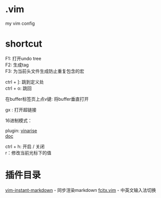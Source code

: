 # .vim
my vim config

# shortcut  

F1: 打开undo tree  
F2: 生成tag  
F3: 为当前头文件生成防止重复包含的宏

ctrl + ]: 跳到定义处  
ctrl + o: 跳回

在buffer标签页上点v键: 将buffer垂直打开

gx : 打开超链接



16进制模式：

plugin: [vinarise][1]  
[doc][2]

ctrl + h: 开启 / 关闭  
r：修改当前光标下的值

# 插件目录

[vim-instant-markdown][3] - 同步渲染markdown
[fcitx.vim][4] - 中英文输入法切换









[1]:https://github.com/Shougo/vinarise.vim
[2]:https://github.com/Shougo/vinarise.vim/blob/master/doc/vinarise.txt
[3]:https://github.com/suan/vim-instant-markdown
[4]:https://github.com/lilydjwg/fcitx.vim
